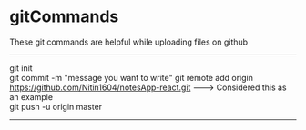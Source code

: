 # gitCommands                                                                                                                                                                       
These git commands are helpful while uploading files on github                                                                 
___________________________________________________________________________________________________________ 
git init  
git commit -m "message you want to write" 
git remote add origin https://github.com/Nitin1604/notesApp-react.git ---> Considered this as an example  
git push -u origin master   
____________________________________________________________________________________________________________

